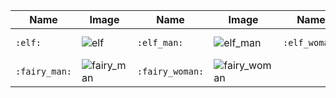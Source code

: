 | Name | Image | Name | Image | Name | Image | Name | Image |
| --- | --- | --- | --- | --- | --- | --- | --- |
| `:elf:` | ![elf](https://github.githubassets.com/images/icons/emoji/unicode/1f9dd.png?v8) | `:elf_man:` | ![elf_man](https://github.githubassets.com/images/icons/emoji/unicode/1f9dd-2642.png?v8) | `:elf_woman:` | ![elf_woman](https://github.githubassets.com/images/icons/emoji/unicode/1f9dd-2640.png?v8) | `:fairy:` | ![fairy](https://github.githubassets.com/images/icons/emoji/unicode/1f9da.png?v8) |
| `:fairy_man:` | ![fairy_man](https://github.githubassets.com/images/icons/emoji/unicode/1f9da-2642.png?v8) | `:fairy_woman:` | ![fairy_woman](https://github.githubassets.com/images/icons/emoji/unicode/1f9da-2640.png?v8) |  |  |  |  |

